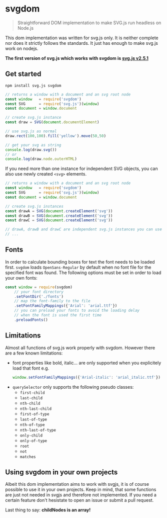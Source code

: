 # svgdom

> Straightforward DOM implementation to make SVG.js run headless on Node.js

This dom implementation was written for svg.js only. It is neither complete nor does it strictly follows the standards.
It just has enough to make svg.js work on nodejs.

**The first version of svg.js which works with svgdom is [svg.js v2.5.1](https://github.com/svgdotjs/svg.js/tree/2.5.1)**

## Get started

```
npm install svg.js svgdom
```

```js
// returns a window with a document and an svg root node
const window   = require('svgdom')
const SVG      = require('svg.js')(window)
const document = window.document

// create svg.js instance
const draw = SVG(document.documentElement)

// use svg.js as normal
draw.rect(100,100).fill('yellow').move(50,50)

// get your svg as string
console.log(draw.svg())
// or
console.log(draw.node.outerHTML)
```

If you need more than one instance for independent SVG objects, you can also use newly created `<svg>` elements.

```js
// returns a window with a document and an svg root node
const window   = require('svgdom')
const SVG      = require('svg.js')(window)
const document = window.document

// create svg.js instances
const drawA = SVG(document.createElement('svg'))
const drawB = SVG(document.createElement('svg'))
const drawC = SVG(document.createElement('svg'))

// drawA, drawB and drawC are independent svg.js instances you can use as normal
// ...
```

## Fonts

In order to calculate bounding boxes for text the font needs to be loaded first. `svgdom` loads `OpenSans-Regular` by default when no font file for the specified font was found.
The following options must be set in order to load your own fonts:

```js
const window = require(svgdom)
    // your font directory
    .setFontDir('./fonts')
    // map the font-family to the file
    .setFontFamilyMappings({'Arial': 'arial.ttf'})
    // you can preload your fonts to avoid the loading delay
    // when the font is used the first time
    .preloadFonts()
```

## Limitations
Almost all functions of svg.js work properly with svgdom. However there are a few known limitations:

- font properties like bold, italic... are only supported when you explicitely load that font e.g.
    ```js
    window.setFontFamilyMappings({'Arial-italic': 'arial_italic.ttf'})
    ```
- `querySelector` only supports the following pseudo classes:
    - `first-child`
    - `last-child`
    - `nth-child`
    - `nth-last-child`
    - `first-of-type`
    - `last-of-type`
    - `nth-of-type`
    - `nth-last-of-type`
    - `only-child`
    - `only-of-type`
    - `root`
    - `not`
    - `matches`

## Using svgdom in your own projects

Albeit this dom implementation aims to work with svgjs, it is of course possible to use it in your own projects.
Keep in mind, that some functions are just not needed in svgjs and therefore not implemented.
If you need a certain feature don't hesistate to open an issue or submit a pull request.

Last thing to say: **childNodes is an array!**

